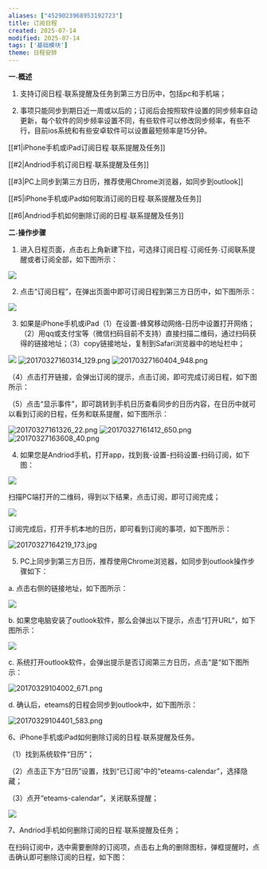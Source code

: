 ```yaml
---
aliases: ["4529023968953192723"]
title: 订阅日程
created: 2025-07-14
modified: 2025-07-14
tags: ['基础模块']
theme: 日程安排
---
```


**一˴概述**

1. 支持订阅日程˴联系提醒及任务到第三方日历中，包括pc和手机端；

2. 事项只能同步到期日近一周或以后的；订阅后会按照软件设置的同步频率自动更新，每个软件的同步频率设置不同，有些软件可以修改同步频率，有些不行，目前ios系统和有些安卓软件可以设置最短频率是15分钟。

[[#1|iPhone手机或iPad订阅日程˴联系提醒及任务]]

[[#2|Andriod手机订阅日程˴联系提醒及任务]]

[[#3|PC上同步到第三方日历，推荐使用Chrome浏览器，如同步到outlook]]

[[#5|iPhone手机或iPad如何取消订阅的日程˴联系提醒及任务]]

[[#6|Andriod手机如何删除订阅的日程˴联系提醒及任务]]

**二˴操作步骤**

1. 进入日程页面，点击右上角新建下拉，可选择订阅日程˴订阅任务˴订阅联系提醒或者订阅全部，如下图所示：

![](https://myhelpdoc.oss-cn-heyuan.aliyuncs.com/mdimages/d6504b907f0696c6d4050fbf9d168d63.jpg)

2. 点击“订阅日程”，在弹出页面中即可订阅日程到第三方日历中，如下图所示：

![](https://myhelpdoc.oss-cn-heyuan.aliyuncs.com/mdimages/82b8a58a165a0f827dd792a7c272829c.jpg)

3. 如果是iPhone手机或iPad（1）在设置-蜂窝移动网络-日历中设置打开网络；（2）用qq或支付宝等（微信扫码目前不支持）直接扫描二维码，通过扫码获得的链接地址；（3）copy链接地址，复制到Safari浏览器中的地址栏中；

![](https://myhelpdoc.oss-cn-heyuan.aliyuncs.com/mdimages/22794ffab36539b8a6ee1482d16c5840.jpg) ![](8922fb202e9b2fde9a268b110a901bee.jpg "20170327160314_129.png") ![](775d992f4aa62a50a30f893fb54828c5.jpg "20170327160404_948.png")

（4）点击打开链接，会弹出订阅的提示，点击订阅，即可完成订阅日程，如下图所示：

（5）点击“显示事件”，即可跳转到手机日历查看同步的日历内容，在日历中就可以看到订阅的日程，任务和联系提醒，如下图所示：

![](96daffbccc32fcf826db79a86a531189.jpg "20170327161326_22.png") ![](963df5132c297f95a5a1d41131f2c75e.jpg "20170327161412_650.png") ![](d2b0d2f0fbe107293f7f6d9df3999c94.jpg "20170327163608_40.png")

4. 如果您是Andriod手机，打开app，找到我-设置-扫码设置-扫码订阅，如下图：

![](https://myhelpdoc.oss-cn-heyuan.aliyuncs.com/mdimages/98cd140502e0151c2ca3804ea6e6bb11.jpg)

扫描PC端打开的二维码，得到以下结果，点击订阅，即可订阅完成；

![](https://myhelpdoc.oss-cn-heyuan.aliyuncs.com/mdimages/31102714db096010fd80a28227a68dc2.jpg)

订阅完成后，打开手机本地的日历，即可看到订阅的事项，如下图所示：

![](30dbe92055cc673618283383a677cd25.jpg "20170327164219_173.jpg")

5. PC上同步到第三方日历，推荐使用Chrome浏览器，如同步到outlook操作步骤如下：

a. 点击右侧的链接地址，如下图所示：

![](https://myhelpdoc.oss-cn-heyuan.aliyuncs.com/mdimages/a2f9684b83d348620e507a272825502d.jpg)

b. 如果您电脑安装了outlook软件，那么会弹出以下提示，点击“打开URL“，如下图所示：

![](https://myhelpdoc.oss-cn-heyuan.aliyuncs.com/mdimages/f87e2d84314a9a4c39cbefe0d048af4f.jpg)

c. 系统打开outlook软件，会弹出提示是否订阅第三方日历，点击“是“如下图所示：

![](e0576d951175fb0b23debba0e7973cc2.jpg "20170329104002_671.png")

d. 确认后，eteams的日程会同步到outlook中，如下图所示：

![](b17163d544e650e07b6a531dda546a1f.jpg "20170329104401_583.png")

6、iPhone手机或iPad如何删除订阅的日程˴联系提醒及任务。

（1）找到系统软件“日历”；

（2）点击正下方“日历”设置，找到“已订阅”中的“eteams-calendar”，选择隐藏；

（3）点开“eteams-calendar”，关闭联系提醒；

![](https://myhelpdoc.oss-cn-heyuan.aliyuncs.com/mdimages/077d7079aff270692386e5919ff28880.jpg)

7、Andriod手机如何删除订阅的日程˴联系提醒及任务；

在扫码订阅中，选中需要删除的订阅项，点击右上角的删除图标，弹框提醒时，点击确认即可删除订阅的日程，如下图：

